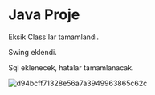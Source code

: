 # Java Proje 
Eksik Class'lar tamamlandı.

Swing eklendi.

Sql eklenecek, hatalar tamamlanacak.

![d94bcff71328e56a7a3949963865c62c](https://user-images.githubusercontent.com/106431802/231310980-6435089a-3a52-4a72-9bf9-b7178a18f982.png)
